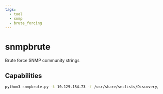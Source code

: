 ```yaml
---
tags:
  - tool
  - snmp
  - brute_forcing
---
```

# snmpbrute

Brute force SNMP community strings

## Capabilities

```bash
python3 snmpbrute.py -t 10.129.184.73 -f /usr/share/seclists/Discovery/SNMP/common-snmp-community-strings.txt
```
